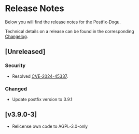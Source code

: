 # Release Notes

Below you will find the release notes for the Postfix-Dogu.

Technical details on a release can be found in the corresponding [Changelog](https://docs.cloudogu.com/en/docs/dogus/postfix/CHANGELOG/).

## [Unreleased]
### Security
- Resolved [CVE-2024-45337](https://avd.aquasec.com/nvd/2024/cve-2024-45337/).
### Changed
- Update postfix version to 3.9.1

## [v3.9.0-3]
- Relicense own code to AGPL-3.0-only